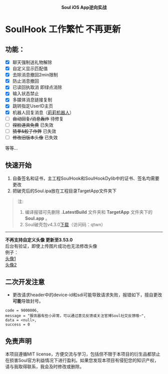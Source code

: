 
<p align="center"><strong>Soul iOS App逆向实战 </strong></p>

# **SoulHook 工作繁忙 不再更新**

## 功能：  
- [x] 聊天强制送礼物解除  
- [x] 自定义显示匹配值    
- [x] 去除消息撤回2min限制  
- [x] 防止消息撤回  
- [x] 已读回执取消 即绿点消除  
- [x] 输入状态禁止  
- [x] 多媒体消息链接复制  
- [x] 跳转指定UserID主页  
- [x] 机器人回复消息（[莉莉机器人](http://www.itpk.cn/)）  
- [ ] ~~自动回复/消息轰炸~~ 待修复
- [ ]  ~~捏脸道具免费~~ 已失效
- [ ] ~~猜拳&骰子作弊~~ 已失效
- [ ] ~~修改旧版本头像~~ 已失效

等等...

## 快速开始
1. 自备签名和证书，主工程SoulHook和SoulHookDylib中的证书、签名均需要更改
2. 把破壳后的Soul.ipa放在工程目录TargetApp文件夹下

> 注: 
> 1. 编译报错可先删除 **.LatestBuild** 文件夹和 **TargetApp** 文件夹下的 **Soul.app** 。
> 2. Soul破壳包v4.3.0[下载](https://pan.baidu.com/s/18GV02ALjfytaHEaEq-UTvQ)（访问码：qtwn）

---


**不再支持自定义头像 更新至3.53.0**  
后台有验证，即使上传图片成功也无法修改头像  
例子：  
[头像1](https://img.soulapp.cn/heads/avatar-1579662689148-04005.png)  
[头像2](https://img.soulapp.cn/heads/avatar-1579662689106-04588.png)  

## 二次开发注意
- 更改请求header中的device-id和sdi可能导致请求失败，报错如下，擅自更改**可能**导致封号。

```
code = 9000006,
message = "服务器有些小异常，可以通过意见反馈或关注官博Soul社交反馈哦~",
data = <null>,
success = 0
```

## 免责声明
本项目遵循MIT license，方便交流与学习，包括但不限于本项目的衍生品都禁止在损害Soul官方利益情况下进行盈利。如果您发现本项目有侵犯您的知识产权，请与我取得联系，我会及时修改或删除。
